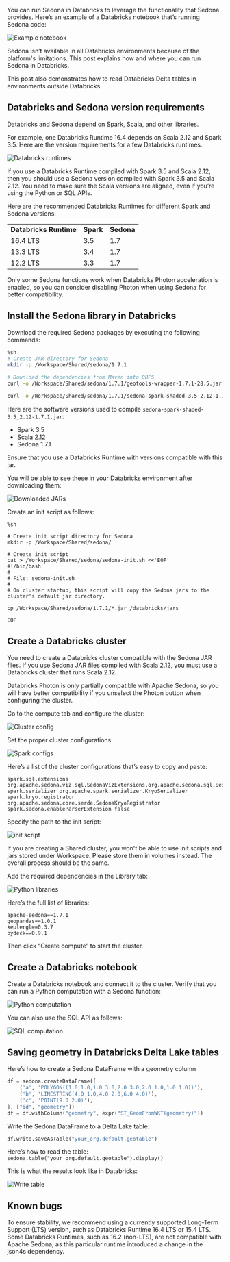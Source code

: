 <!--
 Licensed to the Apache Software Foundation (ASF) under one
 or more contributor license agreements.  See the NOTICE file
 distributed with this work for additional information
 regarding copyright ownership.  The ASF licenses this file
 to you under the Apache License, Version 2.0 (the
 "License"); you may not use this file except in compliance
 with the License.  You may obtain a copy of the License at

   http://www.apache.org/licenses/LICENSE-2.0

 Unless required by applicable law or agreed to in writing,
 software distributed under the License is distributed on an
 "AS IS" BASIS, WITHOUT WARRANTIES OR CONDITIONS OF ANY
 KIND, either express or implied.  See the License for the
 specific language governing permissions and limitations
 under the License.
 -->

You can run Sedona in Databricks to leverage the functionality that Sedona provides.  Here’s an example of a Databricks notebook that’s running Sedona code:

![Example notebook](../image/databricks/image1.png)

Sedona isn’t available in all Databricks environments because of the platform's limitations. This post explains how and where you can run Sedona in Databricks.

This post also demonstrates how to read Databricks Delta tables in environments outside Databricks.

## Databricks and Sedona version requirements

Databricks and Sedona depend on Spark, Scala, and other libraries.

For example, one Databricks Runtime 16.4 depends on Scala 2.12 and Spark 3.5.  Here are the version requirements for a few Databricks runtimes.

![Databricks runtimes](../image/databricks/image2.png)

If you use a Databricks Runtime compiled with Spark 3.5 and Scala 2.12, then you should use a Sedona version compiled with Spark 3.5 and Scala 2.12.  You need to make sure the Scala versions are aligned, even if you’re using the Python or SQL APIs.

Here are the recommended Databricks Runtimes for different Spark and Sedona versions:

<table>
  <tr>
   <td><strong>Databricks Runtime</strong>
   </td>
   <td><strong>Spark</strong>
   </td>
   <td><strong>Sedona</strong>
   </td>
  </tr>
  <tr>
   <td>16.4 LTS
   </td>
   <td>3.5
   </td>
   <td>1.7
   </td>
  </tr>
  <tr>
   <td>13.3 LTS
   </td>
   <td>3.4
   </td>
   <td>1.7
   </td>
  </tr>
  <tr>
   <td>12.2 LTS
   </td>
   <td>3.3
   </td>
   <td>1.7
   </td>
  </tr>
</table>

Only some Sedona functions work when Databricks Photon acceleration is enabled, so you can consider disabling Photon when using Sedona for better compatibility.

## Install the Sedona library in Databricks

Download the required Sedona packages by executing the following commands:

```sh
%sh
# Create JAR directory for Sedona
mkdir -p /Workspace/Shared/sedona/1.7.1

# Download the dependencies from Maven into DBFS
curl -o /Workspace/Shared/sedona/1.7.1/geotools-wrapper-1.7.1-28.5.jar "https://repo1.maven.org/maven2/org/datasyslab/geotools-wrapper/1.7.1-28.5/geotools-wrapper-1.7.1-28.5.jar"

curl -o /Workspace/Shared/sedona/1.7.1/sedona-spark-shaded-3.5_2.12-1.7.1.jar "https://repo1.maven.org/maven2/org/apache/sedona/sedona-spark-shaded-3.5_2.12/1.7.1/sedona-spark-shaded-3.5_2.12-1.7.1.jar"
```

Here are the software versions used to compile `sedona-spark-shaded-3.5_2.12-1.7.1.jar`:

* Spark 3.5
* Scala 2.12
* Sedona 1.7.1

Ensure that you use a Databricks Runtime with versions compatible with this jar.

You will be able to see these in your Databricks environment after downloading them:

![Downloaded JARs](../image/databricks/image3.png)

Create an init script as follows:

```
%sh

# Create init script directory for Sedona
mkdir -p /Workspace/Shared/sedona/

# Create init script
cat > /Workspace/Shared/sedona/sedona-init.sh <<'EOF'
#!/bin/bash
#
# File: sedona-init.sh
#
# On cluster startup, this script will copy the Sedona jars to the cluster's default jar directory.

cp /Workspace/Shared/sedona/1.7.1/*.jar /databricks/jars

EOF
```

## Create a Databricks cluster

You need to create a Databricks cluster compatible with the Sedona JAR files.  If you use Sedona JAR files compiled with Scala 2.12, you must use a Databricks cluster that runs Scala 2.12.

Databricks Photon is only partially compatible with Apache Sedona, so you will have better compatibility if you unselect the Photon button when configuring the cluster.

Go to the compute tab and configure the cluster:

![Cluster config](../image/databricks/image4.png)

Set the proper cluster configurations:

![Spark configs](../image/databricks/image5.png)

Here’s a list of the cluster configurations that’s easy to copy and paste:

```
spark.sql.extensions org.apache.sedona.viz.sql.SedonaVizExtensions,org.apache.sedona.sql.SedonaSqlExtensions
spark.serializer org.apache.spark.serializer.KryoSerializer
spark.kryo.registrator org.apache.sedona.core.serde.SedonaKryoRegistrator
spark.sedona.enableParserExtension false
```

Specify the path to the init script:

![init script](../image/databricks/image6.png)

If you are creating a Shared cluster, you won't be able to use init scripts and jars stored under Workspace. Please store them in volumes instead. The overall process should be the same.

Add the required dependencies in the Library tab:

![Python libraries](../image/databricks/image7.png)

Here’s the full list of libraries:

```
apache-sedona==1.7.1
geopandas==1.0.1
keplergl==0.3.7
pydeck==0.9.1
```

Then click “Create compute” to start the cluster.

## Create a Databricks notebook

Create a Databricks notebook and connect it to the cluster.  Verify that you can run a Python computation with a Sedona function:

![Python computation](../image/databricks/image1.png)

You can also use the SQL API as follows:

![SQL computation](../image/databricks/image8.png)

## Saving geometry in Databricks Delta Lake tables

Here’s how to create a Sedona DataFrame with a geometry column

```python
df = sedona.createDataFrame([
    ('a', 'POLYGON((1.0 1.0,1.0 3.0,2.0 3.0,2.0 1.0,1.0 1.0))'),
    ('b', 'LINESTRING(4.0 1.0,4.0 2.0,6.0 4.0)'),
    ('c', 'POINT(9.0 2.0)'),
], ["id", "geometry"])
df = df.withColumn("geometry", expr("ST_GeomFromWKT(geometry)"))
```

Write the Sedona DataFrame to a Delta Lake table:

```python
df.write.saveAsTable("your_org.default.geotable")
```

Here’s how to read the table: `sedona.table("your_org.default.geotable").display()`

This is what the results look like in Databricks:

![Write table](../image/databricks/image9.png)

## Known bugs

To ensure stability, we recommend using a currently supported Long-Term Support (LTS) version, such as Databricks Runtime 16.4 LTS or 15.4 LTS.  Some Databricks Runtimes, such as 16.2 (non-LTS), are not compatible with Apache Sedona, as this particular runtime introduced a change in the json4s dependency.
